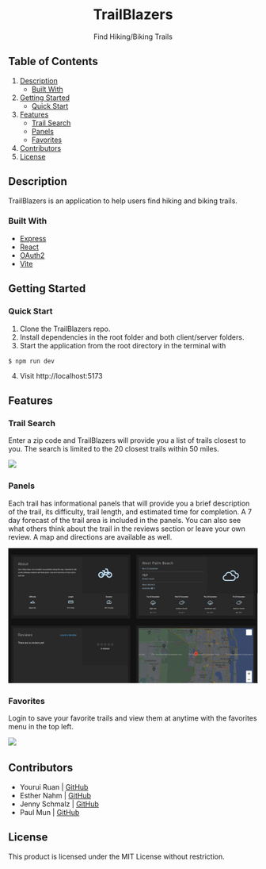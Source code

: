<h1 align="center">TrailBlazers</h1>

<p align="center">Find Hiking/Biking Trails</p>

## Table of Contents

1. [Description](#description)
   - [Built With](#built-with)
2. [Getting Started](#getting-started)
   - [Quick Start](#quick-start)
3. [Features](#features)
   - [Trail Search](#trail-search)
   - [Panels](#panels)
   - [Favorites](#favorites)
4. [Contributors](#contributors)
5. [License](#license)

## **Description**

TrailBlazers is an application to help users find hiking and biking trails.

### Built With

- [Express](https://expressjs.com/)
- [React](https://reactjs.org/)
- [OAuth2](https://oauth.net/2/)
- [Vite](https://vitejs.dev/)

## Getting Started

### Quick Start

1. Clone the TrailBlazers repo.
2. Install dependencies in the root folder and both client/server folders.
3. Start the application from the root directory in the terminal with 
```
$ npm run dev
```
4. Visit http://localhost:5173 

## Features

### Trail Search

Enter a zip code and TrailBlazers will provide you a list of trails closest to you. The search is limited to the 20 closest trails within 50 miles.

![](./assets/search.png)

### Panels

Each trail has informational panels that will provide you a brief description of the trail, its difficulty, trail length, and estimated time for completion. A 7 day forecast of the trail area is included in the panels.
You can also see what others think about the trail in the reviews section or leave your own review.
A map and directions are available as well.

![](./assets//panels.png)

### Favorites

Login to save your favorite trails and view them at anytime with the favorites menu in the top left.

![](./assets/favorites.png)

## Contributors

- Yourui Ruan | [GitHub](https://github.com/YouruiR)
- Esther Nahm | [GitHub](https://github.com/EstherNahm)
- Jenny Schmalz | [GitHub](https://github.com/jennyschmalz)
- Paul Mun | [GitHub](https://github.com/paulbmun)

## License

This product is licensed under the MIT License without restriction.